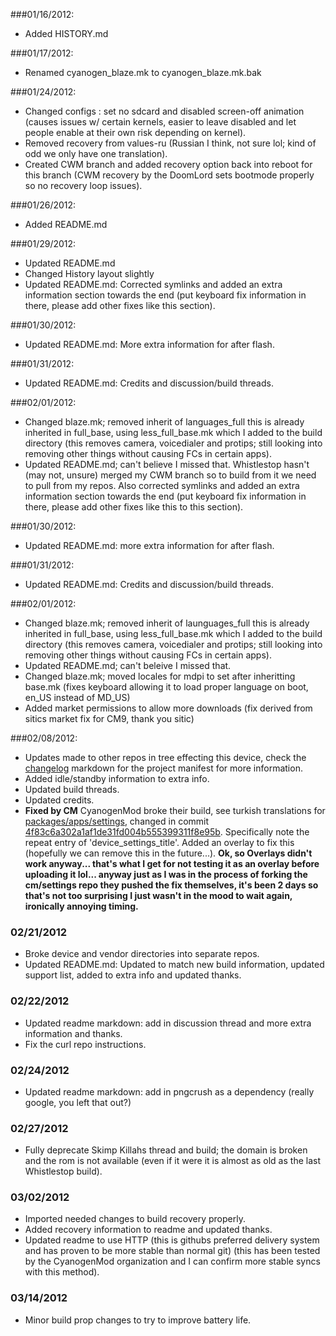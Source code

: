 ###01/16/2012:
* Added HISTORY.md

###01/17/2012:
* Renamed cyanogen_blaze.mk to cyanogen_blaze.mk.bak

###01/24/2012:
* Changed configs : set no sdcard and disabled screen-off animation (causes issues w/ certain kernels, easier to leave disabled and let people enable at their own risk depending on kernel).
* Removed recovery from values-ru (Russian I think, not sure lol; kind of odd we only have one translation).
* Created CWM branch and added recovery option back into reboot for this branch (CWM recovery by the DoomLord sets bootmode properly so no recovery loop issues).

###01/26/2012:
* Added README.md

###01/29/2012:
* Updated README.md
* Changed History layout slightly
* Updated README.md: Corrected symlinks and added an extra information section towards the end (put keyboard fix information in there, please add other fixes like this section).

###01/30/2012:
* Updated README.md: More extra information for after flash.

###01/31/2012:
* Updated README.md: Credits and discussion/build threads.

###02/01/2012:
* Changed blaze.mk; removed inherit of languages_full this is already inherited in full_base, using less_full_base.mk which I added to the build directory (this removes camera, voicedialer and protips; still looking into removing other things without causing FCs in certain apps).
* Updated README.md; can't believe I missed that. Whistlestop hasn't (may not, unsure) merged my CWM branch so to build from it we need to pull from my repos. Also corrected symlinks and added an extra information section towards the end (put keyboard fix information in there, please add other fixes like this to this section).

###01/30/2012:
* Updated README.md: more extra information for after flash.

###01/31/2012:	
* Updated README.md: Credits and discussion/build threads.

###02/01/2012:
* Changed blaze.mk; removed inherit of launguages_full this is already inherited in full_base, using less_full_base.mk which I added to the build directory (this removes camera, voicedialer and protips; still looking into removing other things without causing FCs in certain apps).
* Updated README.md; can't beleive I missed that.
* Changed blaze.mk; moved locales for mdpi to set after inheritting base.mk (fixes keyboard allowing it to load proper language on boot, en_US instead of MD_US)
* Added market permissions to allow more downloads (fix derived from sitics market fix for CM9, thank you sitic)

###02/08/2012:
* Updates made to other repos in tree effecting this device, check the [changelog](https://github.com/IngCr3at1on/android/blob/gingerbread/CHANGELOG.md) markdown for the project manifest for more information.
* Added idle/standby information to extra info.
* Updated build threads.
* Updated credits.
* **Fixed by CM** CyanogenMod broke their build, see turkish translations for [packages/apps/settings](https://github.com/CyanogenMod/android_packages_apps_Settings/blob/4f83c6a302a1af1de31fd004b555399311f8e95b/res/values-tr/strings.xml#L1391), changed in commit [4f83c6a302a1af1de31fd004b555399311f8e95b](https://github.com/CyanogenMod/android_packages_apps_Settings/commit/4f83c6a302a1af1de31fd004b555399311f8e95b). Specifically note the repeat entry of 'device_settings_title'. Added an overlay to fix this (hopefully we can remove this in the future...). **Ok, so Overlays didn't work anyway... that's what I get for not testing it as an overlay before uploading it lol... anyway just as I was in the process of forking the cm/settings repo they pushed the fix themselves, it's been 2 days so that's not too surprising I just wasn't in the mood to wait again, ironically annoying timing.**

### 02/21/2012
* Broke device and vendor directories into separate repos.
* Updated README.md: Updated to match new build information, updated support list, added to extra info and updated thanks.

### 02/22/2012
* Updated readme markdown: add in discussion thread and more extra information and thanks.
* Fix the curl repo instructions.

### 02/24/2012
* Updated readme markdown: add in pngcrush as a dependency (really google, you left that out?)

### 02/27/2012
* Fully deprecate Skimp Killahs thread and build; the domain is broken and the rom is not available (even if it were it is almost as old as the last Whistlestop build).

### 03/02/2012
* Imported needed changes to build recovery properly.
* Added recovery information to readme and updated thanks.
* Updated readme to use HTTP (this is githubs preferred delivery system and has proven to be more stable than normal git) (this has been tested by the CyanogenMod organization and I can confirm more stable syncs with this method).

### 03/14/2012
* Minor build prop changes to try to improve battery life.
